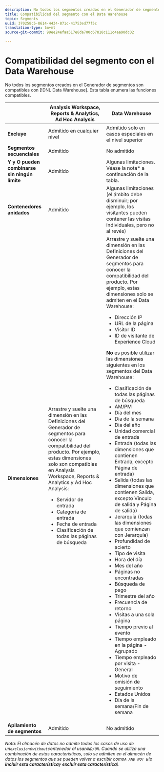 ```yaml
---
description: No todos los segmentos creados en el Generador de segmentos son compatibles con el Data Warehouse. Esta tabla enumera las funciones compatibles.
title: Compatibilidad del segmento con el Data Warehouse
topic: Segments
uuid: 370258c5-8614-4434-871c-41753ed77f5c
translation-type: tm+mt
source-git-commit: 99ee24efaa517e8da700c67818c111c4aa90dc02

---
```



# Compatibilidad del segmento con el Data Warehouse

No todos los segmentos creados en el Generador de segmentos son compatibles con [!DNL Data Warehouse]. Esta tabla enumera las funciones compatibles.

<table id="table_BBB1DAFDF85041598FA4AF869172CF7F"> 
 <thead> 
  <tr> 
   <th colname="col1" class="entry"> </th> 
   <th colname="col2" class="entry"> Analysis Workspace, Reports &amp; Analytics, Ad Hoc Analysis </th> 
   <th colname="col3" class="entry"> Data Warehouse </th> 
  </tr> 
 </thead>
 <tbody> 
  <tr> 
   <td colname="col1"> <b>Excluye</b> </td> 
   <td colname="col2"> Admitido en cualquier nivel </td> 
   <td colname="col3"> Admitido solo en casos especiales en el nivel superior </td> 
  </tr> 
  <tr> 
   <td colname="col1"> <b>Segmentos secuenciales</b> </td> 
   <td colname="col2"> Admitido </td> 
   <td colname="col3"> No admitido </td> 
  </tr> 
  <tr> 
   <td colname="col1"> <b>Y y O pueden combinarse sin ningún límite</b> </td> 
   <td colname="col2"> Admitido </td> 
   <td colname="col3"> Algunas limitaciones. Véase la nota* a continuación de la tabla. </td> 
  </tr> 
  <tr> 
   <td colname="col1"> <b>Contenedores anidados</b> </td> 
   <td colname="col2"> Admitido </td> 
   <td colname="col3"> Algunas limitaciones (el ámbito debe disminuir; por ejemplo, los visitantes pueden contener las visitas individuales, pero no al revés) </td> 
  </tr> 
  <tr> 
   <td colname="col1"> <b>Dimensiones</b> </td> 
   <td colname="col2">Arrastre y suelte una dimensión en las <span class="uicontrol">Definiciones</span> del Generador de segmentos para conocer la compatibilidad del producto. Por ejemplo, estas dimensiones solo son compatibles en Analysis Workspace, Reports &amp; Analytics y Ad Hoc Analysis: 
    <ul id="ul_BD708CC3A16743F49F998D1046EC70A3"> 
     <li id="li_240DA619D50B4336ACD9117BF59AF10A">Servidor de entrada </li> 
     <li id="li_222D4D4116674EF8A52945CCB9C78719">Categoría de entrada </li> 
     <li id="li_5A43C846E2EA4EFCB892DE9E0607C68C">Fecha de entrada </li> 
     <li id="li_8E9CABBE04FC4A7A9A5D2BDD34AD3C87">Clasificación de todas las páginas de búsqueda </li> 
    </ul> </td> 
   <td colname="col3"> Arrastre y suelte una dimensión en las <span class="uicontrol">Definiciones</span> del Generador de segmentos para conocer la compatibilidad del producto. Por ejemplo, estas dimensiones solo se admiten en el Data Warehouse: 
    <ul id="ul_61A5B314CCCF497DB0385324E3309E22"> 
     <li id="li_1254089BDFAE4E0F8E51CB1511BBBF53">Dirección IP </li> 
     <li id="li_D8E040F77A8C46A084547F4FE685CB10">URL de la página </li> 
     <li id="li_4C79AE900CF6458780C124143DC6FA5B">Visitor ID </li> 
     <li id="li_4EC10645DE9740609D8DDFD4F668FE67">ID de visitante de Experience Cloud </li> 
    </ul> <p><b>No</b> es posible utilizar las dimensiones siguientes en los segmentos del Data Warehouse: </p> 
    <ul id="ul_FE143F6D1ABF45DAA444E1B5691C7D4F"> 
     <li id="li_E77F3CC45BA04674B857FE5AB19D56F1">Clasificación de todas las páginas de búsqueda </li> 
     <li id="li_95E1549C13F14BA0B32686401EE78E31">AM/PM </li> 
     <li id="li_6F1C8FC2E7674A0CA14B70B65784D896">Día del mes </li> 
     <li id="li_79D1A91D741D4CCC937D07906D71F964">Día de la semana </li> 
     <li id="li_4008565353084611BD782B98D50C0611">Día del año </li> 
     <li id="li_F87D78F125874087BFF74FAAE2BA46F5">Unidad comercial de entrada </li> 
     <li id="li_53DA4E64C6714CFF90D164245D01C16A">Entrada (todas las dimensiones que contienen Entrada, excepto Página de entrada) </li> 
     <li id="li_7F26B0E54A4A48319F31D8FC499D1CF2">Salida (todas las dimensiones que contienen Salida, excepto Vínculo de salida y Página de salida) </li> 
     <li id="li_1877D2D8A95B43F29CAA426BF2FE4996">Jerarquía (todas las dimensiones que comienzan con Jerarquía) </li> 
     <li id="li_DF0BCC63ED274ABEA1C5A28274936310">Profundidad de acierto </li> 
     <li id="li_98BE56213E1A4FD28D4858D53C46D23E">Tipo de visita </li> 
     <li id="li_52ECB31657DF4180BDB9C8D21CC74313">Hora del día </li> 
     <li id="li_93716207F2614822ACB84100B35D27BC">Mes del año </li> 
     <li id="li_FFC8E1F7092C4876A7E9F2365CC234B9">Páginas no encontradas </li> 
     <li id="li_7A070C8E0F664F5AB554555B17D0E4E6">Búsqueda de pago </li> 
     <li id="li_12228C18BF90463C8D8394FB810843D3">Trimestre del año </li> 
     <li id="li_1833B6E2011C4757A60CAA2C98B35AFA">Frecuencia de retorno </li> 
     <li id="li_39154CD74A534D9AA09C701FE1E2C521">Visitas a una sola página </li> 
     <li id="li_84BDE34DD577488881E8842D2DE72D3C">Tiempo previo al evento </li> 
     <li id="li_552BE3414CC949B3B24BE99298945874">Tiempo empleado en la página - Agrupado </li> 
     <li id="li_33D815E04CB3493C82BE33E958C2D7B9">Tiempo empleado por visita - General </li> 
     <li id="li_76F2BB88B8CD456DB50D04F36BB7854B">Motivo de omisión de seguimiento </li> 
     <li id="li_07345E08D0584CEC99128A0542587019">Estados Unidos </li> 
     <li id="li_3D6BD9E927334B9BBC29E602D1103F7A">Día de la semana/Fin de semana </li> 
    </ul> </td> 
  </tr> 
  <tr> 
   <td colname="col1"> <b>Apilamiento de segmentos</b> </td> 
   <td colname="col2"> Admitido </td> 
   <td colname="col3"> No admitido </td> 
  </tr> 
 </tbody> 
</table>

*Nota: El almacén de datos no admite todos los casos de uso de un`exclusion`o`without`contenedor al usar`AND/OR`. Cuando se utiliza una combinación de estas características, solo se admiten en el almacén de datos los segmentos que se pueden volver a escribir como`A AND NOT B`(o **incluir esta característica**y **excluir esta característica**).*
